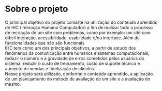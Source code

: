 # Sobre o projeto

O principal objetivo do projeto consiste na utilização do conteúdo aprendido de IHC (Interação Humano Computador) a fim de realizar todo o processo de recriação de um site com problemas, como por exemplo: um site com difícil interação, acessibilidade, usabilidade e/ou interface. Além de funcionalidades que não são funcionais.<br/>
IHC tem como um dos principais objetivos, a partir de estudo dos fenômenos da comunicação entre humanos e sistemas computacionais, reduzir o número e a gravidade de erros cometidos pelos usuários do sistema, reduzir o custo de treinamento, custo de suporte técnico e aumento de vendas e fidelização de clientes.<br/>
Nesse projeto será utilizado, conforme o conteúdo aprendido, a aplicação de um planejamento do método de avaliação de um site e a avaliação do mesmo.
